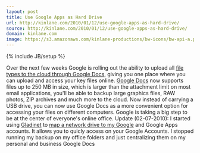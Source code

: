 ```yaml
---
layout: post
title: Use Google Apps as Hard Drive
url: http://kinlane.com/2010/01/12/use-google-apps-as-hard-drive/
source: http://kinlane.com/2010/01/12/use-google-apps-as-hard-drive/
domain: kinlane.com
image: https://s3.amazonaws.com/kinlane-productions/bw-icons/bw-api-a.png
---
```

{% include JB/setup %}<p>
     Over the next few weeks Google is rolling out the ability to upload all <a href="http://googleblog.blogspot.com/2010/01/upload-your-files-and-access-them.html">file types to the cloud through Google Docs</a>, giving you one place where you can upload and access your key files online. <a href="http://googleblog.blogspot.com/2010/01/upload-your-files-and-access-them.html">Google Docs</a> now supports files up to 250 MB in size, which is larger than the attachment limit on most email applications, you'll be able to backup large graphics files, RAW photos, ZIP archives and much more to the cloud. Now instead of carrying a USB drive, you can now use Google Docs as a more convenient option for accessing your files on different computers. Google is taking a big step to be at the center of everyone's online office. Update (02-07-2010): I started using <a href="http://www.gladinet.com">Gladinet</a> to <a href="http://www.gladinet.com">map a network drive to my Google</a> and Google Apps accounts. It allows you to quicly access on your Google Accounts. I stopped running my backup on my office folders and just centralizing them on my personal and business Google Docs
</p>